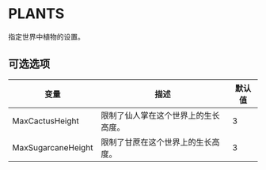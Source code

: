 # PLANTS

指定世界中植物的设置。

## 可选选项

| 变量               | 描述                                 | 默认值 |
| ------------------ | ------------------------------------ | ------ |
| MaxCactusHeight    | 限制了仙人掌在这个世界上的生长高度。 | 3      |
| MaxSugarcaneHeight | 限制了甘蔗在这个世界上的生长高度。   | 3      |
